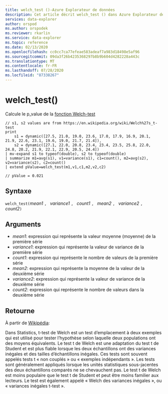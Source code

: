 ```yaml
---
title: welch_test ()-Azure Explorateur de données
description: Cet article décrit welch_test () dans Azure Explorateur de données.
services: data-explorer
author: orspod
ms.author: orspodek
ms.reviewer: rkarlin
ms.service: data-explorer
ms.topic: reference
ms.date: 02/13/2020
ms.openlocfilehash: cc0cc7ca77efeae583adeaf7a983d18498e5af96
ms.sourcegitcommit: 09da3f26b4235368297b8b9b604d4282228a443c
ms.translationtype: MT
ms.contentlocale: fr-FR
ms.lasthandoff: 07/28/2020
ms.locfileid: "87338267"
---
```

# <a name="welch_test"></a>welch_test()

Calcule le p_value de la [fonction Welch-test](https://en.wikipedia.org/wiki/Welch%27s_t-test)

```kusto
// s1, s2 values are from https://en.wikipedia.org/wiki/Welch%27s_t-test
print
    s1 = dynamic([27.5, 21.0, 19.0, 23.6, 17.0, 17.9, 16.9, 20.1, 21.9, 22.6, 23.1, 19.6, 19.0, 21.7, 21.4]),
    s2 = dynamic([27.1, 22.0, 20.8, 23.4, 23.4, 23.5, 25.8, 22.0, 24.8, 20.2, 21.9, 22.1, 22.9, 20.5, 24.4])
| mv-expand s1 to typeof(double), s2 to typeof(double)
| summarize m1=avg(s1), v1=variance(s1), c1=count(), m2=avg(s2), v2=variance(s2), c2=count()
| extend pValue=welch_test(m1,v1,c1,m2,v2,c2)

// pValue = 0.021
```

## <a name="syntax"></a>Syntaxe

`welch_test(`*mean1* `, ` *variance1* `, ` *count1* `, ` *mean2* `, ` *variance2* `, ` *count2*`)`

## <a name="arguments"></a>Arguments

* *mean1*: expression qui représente la valeur moyenne (moyenne) de la première série
* *variance1*: expression qui représente la valeur de variance de la première série
* *count1*: expression qui représente le nombre de valeurs de la première série
* *mean2*: expression qui représente la moyenne de la valeur de la deuxième série
* *variance2*: expression qui représente la valeur de variance de la deuxième série
* *count2*: expression qui représente le nombre de valeurs dans la deuxième série

## <a name="returns"></a>Retourne

À partir de [Wikipédia](https://en.wikipedia.org/wiki/Welch%27s_t-test):

Dans Statistics, t-test de Welch est un test d’emplacement à deux exemples qui est utilisé pour tester l’hypothèse selon laquelle deux populations ont des moyens équivalents. Le test t de Welch est une adaptation du test t de Student et est plus fiable lorsque les deux échantillons ont des variances inégales et des tailles d’échantillons inégales. Ces tests sont souvent appelés tests t « non couplés » ou « exemples indépendants ». Les tests sont généralement appliqués lorsque les unités statistiques sous-jacentes des deux échantillons comparés ne se chevauchent pas. Le test t de Welch est moins populaire que le test t de Student et peut être moins familier aux lecteurs. Le test est également appelé « Welch des variances inégales », ou « variances inégales t-test ».
